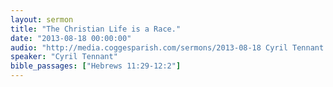 ```yaml
---
layout: sermon
title: "The Christian Life is a Race."
date: "2013-08-18 00:00:00"
audio: "http://media.coggesparish.com/sermons/2013-08-18 Cyril Tennant.mp3"
speaker: "Cyril Tennant"
bible_passages: ["Hebrews 11:29-12:2"]
---
```

